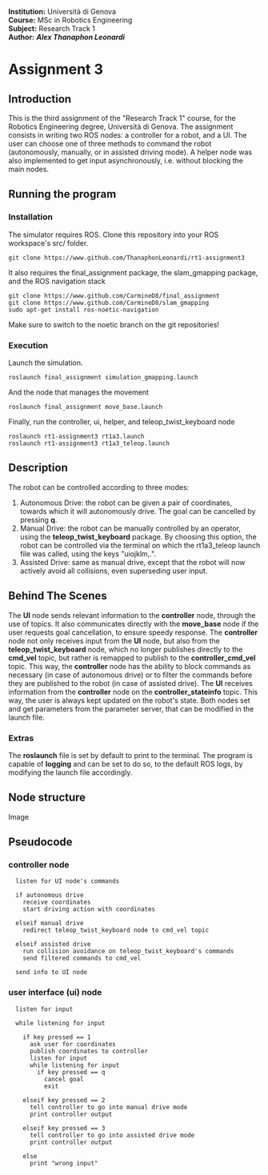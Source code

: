 **Institution:** Università di Genova<br>
**Course:** MSc in Robotics Engineering<br>
**Subject:** Research Track 1<br>
**Author:** ***Alex Thanaphon Leonardi***<br>

# Assignment 3

## Introduction
This is the third assignment of the "Research Track 1" course, for the Robotics Engineering degree, Università di Genova.
The assignment consists in writing two ROS nodes: a controller for a robot, and a UI. The user can choose one of three methods to command the robot (autonomously, manually, or in assisted driving mode).
A helper node was also implemented to get input asynchronously, i.e. without blocking the main nodes.

## Running the program
### Installation
The simulator requires ROS. Clone this repository into your ROS workspace's src/ folder.
```
git clone https://www.github.com/ThanaphonLeonardi/rt1-assignment3
```
It also requires the final_assignment package, the slam_gmapping package, and the ROS navigation stack
```
git clone https://www.github.com/CarmineD8/final_assignment
git clone https://www.github.com/CarmineD8/slam_gmapping
sudo apt-get install ros-noetic-navigation
```
Make sure to switch to the noetic branch on the git repositories!
### Execution
Launch the simulation.
```
roslaunch final_assignment simulation_gmapping.launch
```
And the node that manages the movement
```
roslaunch final_assignment move_base.launch
```
Finally, run the controller, ui, helper, and teleop_twist_keyboard node
```
roslaunch rt1-assignment3 rt1a3.launch
roslaunch rt1-assignment3 rt1a3_teleop.launch
```

## Description
The robot can be controlled according to three modes:
1. Autonomous Drive: the robot can be given a pair of coordinates, towards which it will autonomously drive. The goal can be cancelled by pressing **q**.
2. Manual Drive: the robot can be manually controlled by an operator, using the **teleop_twist_keyboard** package. By choosing this option, the robot can be controlled via the terminal on which the rt1a3_teleop launch file was called, using the keys "uiojklm,.".
3. Assisted Drive: same as manual drive, except that the robot will now actively avoid all collisions, even superseding user input.

## Behind The Scenes
The **UI** node sends relevant information to the **controller** node, through the use of topics. It also communicates directly with the **move_base** node if the user requests goal cancellation, to ensure speedy response. The **controller** node not only receives input from the **UI** node, but also from the **teleop_twist_keyboard** node, which no longer publishes directly to the **cmd_vel** topic, but rather is remapped to publish to the **controller_cmd_vel** topic. This way, the **controller** node has the ability to block commands as necessary (in case of autonomous drive) or to filter the commands before they are published to the robot (in case of assisted drive).
The **UI** receives information from the **controller** node on the **controller_stateinfo** topic. This way, the user is always kept updated on the robot's state.
Both nodes set and get parameters from the parameter server, that can be modified in the launch file.

### Extras
The **roslaunch** file is set by default to print to the terminal. The program is capable of **logging** and can be set to do so, to the default ROS logs, by modifying the launch file accordingly.

## Node structure
Image

## Pseudocode
### controller node
```
  listen for UI node's commands

  if autonomous drive
    receive coordinates
    start driving action with coordinates

  elseif manual drive
    redirect teleop_twist_keyboard node to cmd_vel topic

  elseif assisted drive
    run collision avoidance on teleop_twist_keyboard's commands
    send filtered commands to cmd_vel

  send info to UI node
```

### user interface (ui) node
```
  listen for input

  while listening for input

    if key pressed == 1
      ask user for coordinates
      publish coordinates to controller
      listen for input
      while listening for input
        if key pressed == q
          cancel goal
          exit

    elseif key pressed == 2
      tell controller to go into manual drive mode
      print controller output

    elseif key pressed == 3
      tell controller to go into assisted drive mode
      print controller output

    else
      print "wrong input"

```
